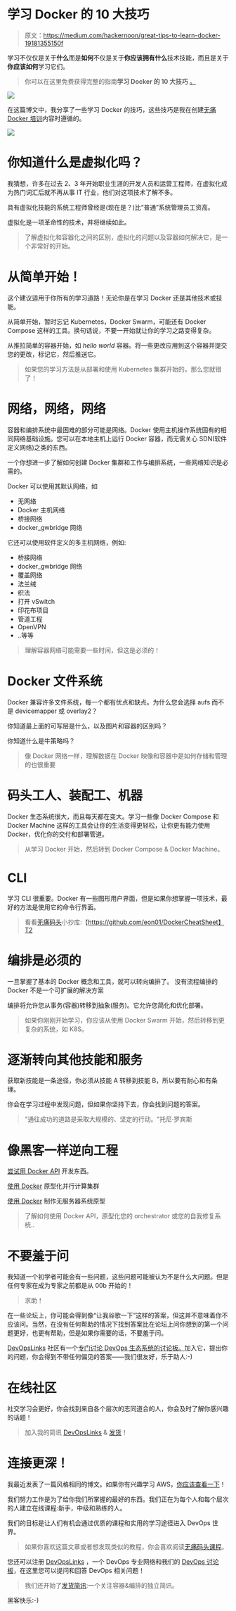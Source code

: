# 学习 Docker 的 10 大技巧

> 原文：<https://medium.com/hackernoon/great-tips-to-learn-docker-19181355150f>

学习不仅仅是关于**什么**而是**如何**不仅是关于**你应该拥有什么**技术技能，而且是关于**你应该如何**学习它们。

> 你可以在这里免费获得完整的指南**学习 Docker 的 10 大技巧** [。](http://10tips.painlessdocker.com)

[![](img/d6b93fd89231db27670217d6e57fdb9b.png)](http://painlessdocker.com)

在这篇博文中，我分享了一些学习 Docker 的技巧，这些技巧是我在创建[无痛 Docker 培训](http://painlessdocker.com)内容时遵循的。

![](img/13af368c9979b6653f0df909af15f935.png)

# 你知道什么是虚拟化吗？

我猜想，许多在过去 2、3 年开始职业生涯的开发人员和运营工程师，在虚拟化成为热门词汇后就不再从事 IT 行业，他们对这项技术了解不多。

具有虚拟化技能的系统工程师曾经是(现在是？)比“普通”系统管理员工资高。

虚拟化是一项革命性的技术，并将继续如此。

> 了解虚拟化和容器化之间的区别，虚拟化的问题以及容器如何解决它，是一个非常好的开始。

# 从简单开始！

这个建议适用于你所有的学习道路！无论你是在学习 Docker 还是其他技术或技能。

从简单开始，暂时忘记 Kubernetes，Docker Swarm，可能还有 Docker Compose 这样的工具。换句话说，不要一开始就让你的学习之路变得复杂。

从推拉简单的容器开始，如 *hello world* 容器。将一些更改应用到这个容器并提交您的更改，标记它，然后推送它。

> 如果您的学习方法是从部署和使用 Kubernetes 集群开始的，那么您就错了！

# 网络，网络，网络

容器和编排系统中最困难的部分可能是网络。Docker 使用主机操作系统固有的相同网络基础设施。您可以在本地主机上运行 Docker 容器，而无需关心 SDN(软件定义网络)之类的东西。

一个你想进一步了解如何创建 Docker 集群和工作与编排系统，一些网络知识是必需的。

Docker 可以使用其默认网络，如

*   无网络
*   Docker 主机网络
*   桥接网络
*   docker_gwbridge 网络

它还可以使用软件定义的多主机网络，例如:

*   桥接网络
*   docker_gwbridge 网络
*   覆盖网络
*   法兰绒
*   织法
*   打开 vSwitch
*   印花布项目
*   管道工程
*   OpenVPN
*   ..等等

> 理解容器网络可能需要一些时间，但这是必须的！

# Docker 文件系统

Docker 兼容许多文件系统，每一个都有优点和缺点。为什么您会选择 aufs 而不是 devicemapper 或 overlay2？

你知道最上面的可写层是什么，以及图片和容器的区别吗？

你知道什么是牛策略吗？

> 像 Docker 网络一样，理解数据在 Docker 映像和容器中是如何存储和管理的也很重要

# 码头工人、装配工、机器

Docker 生态系统很大，而且每天都在变大。学习一些像 Docker Compose 和 Docker Machine 这样的工具会让你的生活变得更轻松，让你更有能力使用 Docker，优化你的交付和部署管道。

> 从学习 Docker 开始，然后转到 Docker Compose & Docker Machine。

# CLI

学习 CLI 很重要。Docker 有一些图形用户界面，但是如果你想掌握一项技术，最好的方法是使用它的命令行界面。

> 看看[无痛码头](http://painlessdocker.com)小抄库:【https://github.com/eon01/DockerCheatSheet】T2

# 编排是必须的

一旦掌握了基本的 Docker 概念和工具，就可以转向编排了。
没有流程编排的 Docker 不是一个可扩展的解决方案

编排将允许您从事务(容器)转移到抽象(服务)。它允许您简化和优化部署。

> 如果你刚刚开始学习，你应该从使用 Docker Swarm 开始，然后转移到更复杂的系统，如 K8S。

# 逐渐转向其他技能和服务

获取新技能是一条途径，你必须从技能 A 转移到技能 B，所以要有耐心和有条理。

你会在学习过程中发现问题，但如果你坚持下去，你会找到问题的答案。

> "通往成功的道路是采取大规模的、坚定的行动。"托尼·罗宾斯

# 像黑客一样逆向工程

[尝试用 Docker API](/devopslinks/d-ealer-auto-healing-docker-containers-using-python-docker-api-ce6d5269dcd1) 开发东西。

[使用 Docker](/statuscode/prototyping-a-parallel-computing-cluster-using-docker-25ea836a269b) 原型化并行计算集群

[使用 Docker](https://hackernoon.com/creating-an-army-of-docker-containers-using-saltstack-boto3-cloudinit-on-aws-cfd048e9c116) 制作无服务器系统原型

> 了解如何使用 Docker API，原型化您的 orchestrator 或您的自我修复系统..

# 不要羞于问

我知道一个初学者可能会有一些问题，这些问题可能被认为不是什么大问题。但是任何专家在成为专家之前都是从 00b 开始的！

> 求助！

在一些论坛上，你可能会得到像“让我谷歌一下”这样的答案，但这并不意味着你不应该问。当然，在没有任何帮助的情况下找到答案比在论坛上问你想到的第一个问题更好，也更有帮助，但是如果你需要的话，不要羞于问。

[DevOpsLinks](http://devopslinks.com) 社区有一个[专门讨论 DevOps 生态系统的讨论板。](https://discuss.devopslinks.com)加入它，提出你的问题，你会得到不带任何偏见的答案——我们很友好，乐于助人:-)

# 在线社区

社交学习会更好，你会找到来自各个层次的志同道合的人，你会及时了解你感兴趣的话题！

> 加入我的简讯 [DevOpsLinks](http://devopslinks.com) & [发货](http://shipped.devopslinks.com)！

# 连接更深！

我最近发表了一篇风格相同的博文。如果你有兴趣学习 AWS，[你应该查看一下](https://hackernoon.com/8-great-tips-to-learn-aws-c4e1e0de4682)！

我们努力工作是为了给你我们所掌握的最好的东西。我们正在为每个人和每个层次的人建立在线课程:新手，中级和熟练的人。

我们的目标是让人们有机会通过优质的课程和实用的学习途径进入 DevOps 世界。

> 如果你喜欢这篇文章或者想发现类似的教程，你会喜欢阅读[无痛码头课程](http://painlessdocker.com)。

您还可以注册 [DevOpsLinks](http://devopslinks.com) ，一个 DevOps 专业网络和我们的 [DevOps 讨论板](http://discuss.devopslinks.com)，在这里您可以提问和回答 DevOps 相关问题！

> 我们还开始了[发货简讯](http://shipped.devopslinks.com):一个关注容器&编排的独立简讯。

黑客快乐:-)
